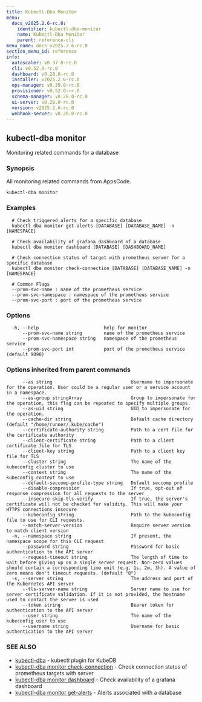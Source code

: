 ```yaml
---
title: Kubectl-Dba Monitor
menu:
  docs_v2025.2.6-rc.0:
    identifier: kubectl-dba-monitor
    name: Kubectl-Dba Monitor
    parent: reference-cli
menu_name: docs_v2025.2.6-rc.0
section_menu_id: reference
info:
  autoscaler: v0.37.0-rc.0
  cli: v0.52.0-rc.0
  dashboard: v0.28.0-rc.0
  installer: v2025.2.6-rc.0
  ops-manager: v0.39.0-rc.0
  provisioner: v0.52.0-rc.0
  schema-manager: v0.28.0-rc.0
  ui-server: v0.28.0-rc.0
  version: v2025.2.6-rc.0
  webhook-server: v0.28.0-rc.0
---
```


## kubectl-dba monitor

Monitoring related commands for a database

### Synopsis

All monitoring related commands from AppsCode.

```
kubectl-dba monitor
```

### Examples

```
  # Check triggered alerts for a specific database
  kubectl dba monitor get-alerts [DATABASE] [DATABASE_NAME] -n [NAMESPACE]
  
  # Check availability of grafana dashboard of a database
  kubectl dba monitor dashboard [DATABASE] [DASHBOARD_NAME]
  
  # Check connection status of target with prometheus server for a specific database
  kubectl dba monitor check-connection [DATABASE] [DATABASE_NAME] -n [NAMESPACE]
  
  # Common Flags
  --prom-svc-name : name of the prometheus service
  --prom-svc-namespace : namespace of the prometheus service
  --prom-svc-port : port of the prometheus service
```

### Options

```
  -h, --help                        help for monitor
      --prom-svc-name string        name of the prometheus service
      --prom-svc-namespace string   namespace of the prometheus service
      --prom-svc-port int           port of the prometheus service (default 9090)
```

### Options inherited from parent commands

```
      --as string                             Username to impersonate for the operation. User could be a regular user or a service account in a namespace.
      --as-group stringArray                  Group to impersonate for the operation, this flag can be repeated to specify multiple groups.
      --as-uid string                         UID to impersonate for the operation.
      --cache-dir string                      Default cache directory (default "/home/runner/.kube/cache")
      --certificate-authority string          Path to a cert file for the certificate authority
      --client-certificate string             Path to a client certificate file for TLS
      --client-key string                     Path to a client key file for TLS
      --cluster string                        The name of the kubeconfig cluster to use
      --context string                        The name of the kubeconfig context to use
      --default-seccomp-profile-type string   Default seccomp profile
      --disable-compression                   If true, opt-out of response compression for all requests to the server
      --insecure-skip-tls-verify              If true, the server's certificate will not be checked for validity. This will make your HTTPS connections insecure
      --kubeconfig string                     Path to the kubeconfig file to use for CLI requests.
      --match-server-version                  Require server version to match client version
  -n, --namespace string                      If present, the namespace scope for this CLI request
      --password string                       Password for basic authentication to the API server
      --request-timeout string                The length of time to wait before giving up on a single server request. Non-zero values should contain a corresponding time unit (e.g. 1s, 2m, 3h). A value of zero means don't timeout requests. (default "0")
  -s, --server string                         The address and port of the Kubernetes API server
      --tls-server-name string                Server name to use for server certificate validation. If it is not provided, the hostname used to contact the server is used
      --token string                          Bearer token for authentication to the API server
      --user string                           The name of the kubeconfig user to use
      --username string                       Username for basic authentication to the API server
```

### SEE ALSO

* [kubectl-dba](/docs/v2025.2.6-rc.0/reference/cli/kubectl-dba)	 - kubectl plugin for KubeDB
* [kubectl-dba monitor check-connection](/docs/v2025.2.6-rc.0/reference/cli/kubectl-dba_monitor_check-connection)	 - Check connection status of prometheus targets with server
* [kubectl-dba monitor dashboard](/docs/v2025.2.6-rc.0/reference/cli/kubectl-dba_monitor_dashboard)	 - Check availability of a grafana dashboard
* [kubectl-dba monitor get-alerts](/docs/v2025.2.6-rc.0/reference/cli/kubectl-dba_monitor_get-alerts)	 - Alerts associated with a database

